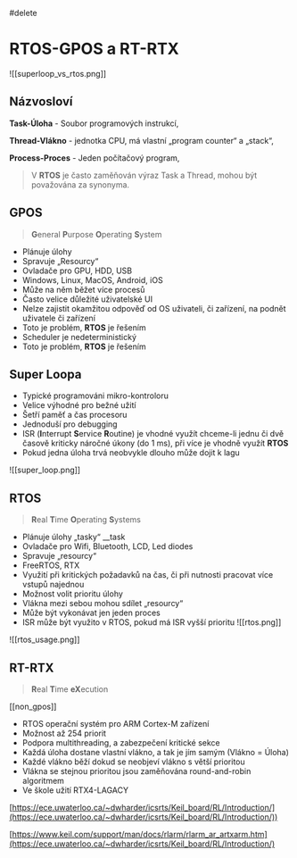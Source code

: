 #delete
# RTOS-GPOS a RT-RTX

![[superloop_vs_rtos.png]]

## Názvosloví
**Task-Úloha** - Soubor programových instrukcí,

**Thread-Vlákno** - jednotka CPU, má vlastní „program counter“ a „stack“,

**Process-Proces** - Jeden počítačový program,

> V **RTOS** je často zaměňován výraz Task a Thread, mohou být považována za synonyma.
## GPOS
> **G**eneral **P**urpose **O**perating **S**ystem

- Plánuje úlohy
- Spravuje „Resourcy“
- Ovladače pro GPU, HDD, USB
- Windows, Linux, MacOS, Android, iOS
- Může na něm běžet více procesů
- Často velice důležité uživatelské UI
- Nelze zajistit okamžitou odpověď od OS uživateli, či zařízení, na podnět uživatele či zařízení
- Toto je problém, **RTOS** je řešením
- Scheduler je nedeterministický
- Toto je problém, **RTOS** je řešením

## Super Loopa
- Typické programováni mikro-kontroloru
- Velice výhodné pro bežné užití
- Šetří paměť a čas procesoru
- Jednoduší pro debugging
- ISR (**I**nterrupt **S**ervice **R**outine) je vhodné využít chceme-li jednu či dvě časově kriticky náročné úkony (do 1 ms), při více je vhodně využít **RTOS**
- Pokud jedna úloha trvá neobvykle dlouho může dojit k lagu
  
![[super_loop.png]]
## RTOS
> **R**eal **T**ime **O**perating **S**ystems

- Plánuje úlohy „tasky“ __task
- Ovladače pro Wifi, Bluetooth, LCD, Led diodes
- Spravuje „resourcy“
- FreeRTOS, RTX
- Využití při kritických požadavků na čas, či při nutnosti pracovat více vstupů najednou
- Možnost volit prioritu úlohy
- Vlákna mezi sebou mohou sdílet „resourcy“
- Může být vykonávat jen jeden proces
- ISR může být využito v RTOS, pokud má ISR vyšší prioritu
![[rtos.png]]

![[rtos_usage.png]]
## RT-RTX
> **R**eal **T**ime **eX**ecution

[[non_gpos]]

- RTOS operační systém pro ARM Cortex-M zařízení
- Možnost až 254 priorit
- Podpora multithreading, a zabezpečení kritické sekce
- Každá úloha dostane vlastní vlákno, a tak je jím samým (Vlákno = Úloha)
- Každé vlákno běží dokud se neobjeví vlákno s větší prioritou
- Vlákna se stejnou prioritou jsou zaměňována round-and-robin algoritmem
- Ve škole užití RTX4-LAGACY

[https://ece.uwaterloo.ca/~dwharder/icsrts/Keil_board/RL/Introduction/](https://ece.uwaterloo.ca/~dwharder/icsrts/Keil_board/RL/Introduction/))

[https://www.keil.com/support/man/docs/rlarm/rlarm_ar_artxarm.htm](https://ece.uwaterloo.ca/~dwharder/icsrts/Keil_board/RL/Introduction/)